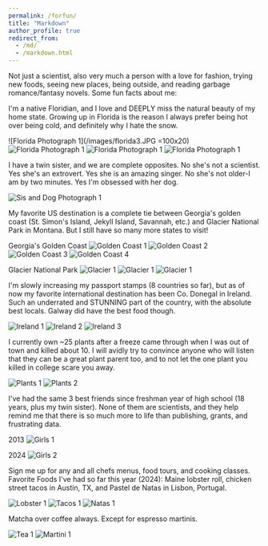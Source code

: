 ```yaml
---
permalink: /forfun/
title: "Markdown"
author_profile: true
redirect_from: 
  - /md/
  - /markdown.html
---
```


Not just a scientist, also very much a person with a love for fashion, trying new foods, seeing new places, being outside, and reading garbage romance/fantasy novels. Some fun facts about me:

I'm a native Floridian, and I love and DEEPLY miss the natural beauty of my home state. Growing up in Florida is the reason I always prefer being hot over being cold, and definitely why I hate the snow.

![Florida Photograph 1](/images/florida3.JPG =100x20)
![Florida Photograph 1](/images/florida1.jpeg)
![Florida Photograph 1](/images/florida4.JPG)
![Florida Photograph 1](/images/florida2.JPG)

I have a twin sister, and we are complete opposites. No she's not a scientist. Yes she's an extrovert. Yes she is an amazing singer. No she's not older-I am by two minutes. Yes I'm obsessed with her dog.

![Sis and Dog Photograph 1](/images/lizandfreed.jpeg)

My favorite US destination is a complete tie between Georgia's golden coast (St. Simon's Island, Jekyll Island, Savannah, etc.) and Glacier National Park in Montana. But I still have so many more states to visit!

Georgia's Golden Coast
![Golden Coast 1](/images/goldencoast2.JPG)
![Golden Coast 2](/images/goldencoast3.JPG)
![Golden Coast 3](/images/goldencoast1.JPG)
![Golden Coast 4](/images/goldencoast4.JPG)

Glacier National Park
![Glacier 1](/images/glacier1.jpg)
![Glacier 1](/images/glacier2.jpeg)
![Glacier 1](/images/glacier3.jpg)

I'm slowly increasing my passport stamps (8 countries so far), but as of now my favorite international destination has been Co. Donegal in Ireland. Such an underrated and STUNNING part of the country, with the absolute best locals. Galway did have the best food though.

![Ireland 1](/images/Ireland1.jpeg)
![Ireland 2](/images/Ireland2.jpeg)
![Ireland 3](/images/Ireland3.jpeg)

I currently own ~25 plants after a freeze came through when I was out of town and killed about 10. I will avidly try to convince anyone who will listen that they can be a great plant parent too, and to not let the one plant you killed in college scare you away.

![Plants 1](/images/plants1.jpeg)
![Plants 2](/images/plants2.jpeg)

I've had the same 3 best friends since freshman year of high school (18 years, plus my twin sister). None of them are scientists, and they help remind me that there is so much more to life than publishing, grants, and frustrating data.

2013
![Girls 1](/images/girls_old.JPG)

2024
![Girls 2](/images/girls_new.jpeg)

Sign me up for any and all chefs menus, food tours, and cooking classes. Favorite Foods I've had so far this year (2024): Maine lobster roll, chicken street tacos in Austin, TX, and Pastel de Natas in Lisbon, Portugal.

![Lobster 1](/images/lobsterroll.jpeg)
![Tacos 1](/images/tacos.jpeg)
![Natas 1](/images/natas.jpeg)


Matcha over coffee always. Except for espresso martinis.

![Tea 1](/images/tea2.jpeg)
![Martini 1](/images/martini.jpeg)



